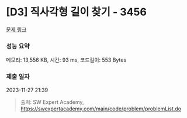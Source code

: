 # [D3] 직사각형 길이 찾기 - 3456 

[문제 링크](https://swexpertacademy.com/main/code/problem/problemDetail.do?contestProbId=AWFPmsqqALwDFAV0) 

### 성능 요약

메모리: 13,556 KB, 시간: 93 ms, 코드길이: 553 Bytes

### 제출 일자

2023-11-27 21:39



> 출처: SW Expert Academy, https://swexpertacademy.com/main/code/problem/problemList.do